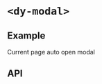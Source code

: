 # `<dy-modal>`

## Example

<gbp-example
  name="dy-modal"
  props='{"header": "Title", "open": true, "@ok": "(evt) => evt.target.open = false", "@close": "(evt) => evt.target.open = false", "@maskclick": "(evt) => evt.target.open = false"}'
  html='<div slot="body">Modal</div>'
  src="https://esm.sh/duoyun-ui/elements/modal">Current page auto open modal</gbp-example>

## API

<gbp-api src="/src/elements/modal.ts"></gbp-api>
